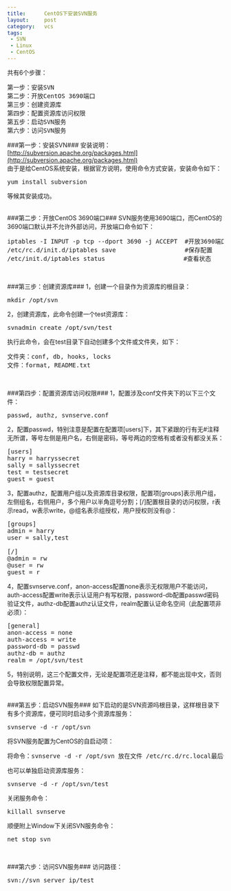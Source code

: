 ```yaml
--- 
title:      CentOS下安装SVN服务
layout:     post
category:   vcs
tags: 
 - SVN
 - Linux
 - CentOS
---
```


共有6个步骤：
<pre>
第一步：安装SVN
第二步：开放CentOS 3690端口
第三步：创建资源库
第四步：配置资源库访问权限
第五步：启动SVN服务
第六步：访问SVN服务
</pre>
<!-- more -->

###第一步：安装SVN###
安装说明：[http://subversion.apache.org/packages.html](http://subversion.apache.org/packages.html)
<br />由于是给CentOS系统安装，根据官方说明，使用命令方式安装，安装命令如下：
<pre>
yum install subversion
</pre>
等候其安装成功。
<br /><br />

###第二步：开放CentOS 3690端口###
SVN服务使用3690端口，而CentOS的3690端口默认并不允许外部访问，开放端口命令如下：
<br />
<pre>
iptables -I INPUT -p tcp --dport 3690 -j ACCEPT  #开放3690端口
/etc/rc.d/init.d/iptables save                   #保存配置
/etc/init.d/iptables status  　                  #查看状态
</pre>
<br />

###第三步：创建资源库###
1，创建一个目录作为资源库的根目录：
<pre>
mkdir /opt/svn
</pre>
2，创建资源库，此命令创建一个test资源库：
<pre>
svnadmin create /opt/svn/test
</pre>
执行此命令，会在test目录下自动创建多个文件或文件夹，如下：
<pre>
文件夹：conf, db, hooks, locks
文件：format, README.txt
</pre>
<br />

###第四步：配置资源库访问权限###
1，配置涉及conf文件夹下的以下三个文件：
<pre>
passwd, authz, svnserve.conf
</pre>
2，配置passwd，特别注意是配置在配置项[users]下，其下紧跟的行有无#注释无所谓，等号左侧是用户名，右侧是密码，等号两边的空格有或者没有都没关系：
<pre>
[users]
harry = harryssecret
sally = sallyssecret
test = testsecret
guest = guest
</pre>
3，配置authz，配置用户组以及资源库目录权限，配置项[groups]表示用户组，左侧组名，右侧用户，多个用户以半角逗号分割；[/]配置根目录的访问权限，r表示read，w表示write，@组名表示组授权，用户授权则没有@：
<pre>
[groups]
admin = harry
user = sally,test

[/]
@admin = rw
@user = rw
guest = r
</pre>
4，配置svnserve.conf，anon-access配置none表示无权限用户不能访问，auth-access配置write表示认证用户有写权限，password-db配置passwd密码验证文件，authz-db配置authz认证文件，realm配置认证命名空间（此配置项非必须）：
<pre>
[general]
anon-access = none
auth-access = write
password-db = passwd
authz-db = authz
realm = /opt/svn/test
</pre>
5，特别说明，这三个配置文件，无论是配置项还是注释，都不能出现中文，否则会导致权限配置异常。
<br /><br />

###第五步：启动SVN服务###
如下启动的是SVN资源吗根目录，这样根目录下有多个资源库，便可同时启动多个资源库服务：
<pre>
svnserve -d -r /opt/svn
</pre>
将SVN服务配置为CentOS的自启动项：
<pre>
将命令：svnserve -d -r /opt/svn 放在文件 /etc/rc.d/rc.local最后一行
</pre>
也可以单独启动资源库服务：
<pre>
svnserve -d -r /opt/svn/test
</pre>
关闭服务命令：
<pre>
killall svnserve
</pre>
顺便附上Window下关闭SVN服务命令：
<pre>
net stop svn
</pre>
<br />

###第六步：访问SVN服务###
访问路径：
<pre>
svn://svn server ip/test
</pre>